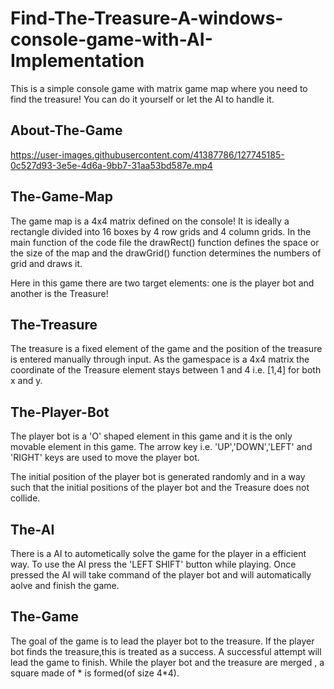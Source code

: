 

# Find-The-Treasure-A-windows-console-game-with-AI-Implementation
This is a simple console game with matrix game map where you need to find the treasure! You can do it yourself or let the AI to handle it.

## About-The-Game

   https://user-images.githubusercontent.com/41387786/127745185-0c527d93-3e5e-4d6a-9bb7-31aa53bd587e.mp4

## The-Game-Map

The game map is a 4x4 matrix defined on the console! It is ideally a rectangle divided into 16 boxes by 4 row grids and 4 column grids. In the main function of the code file the drawRect() function defines the space or the size of the map and the drawGrid() function determines the numbers of grid and draws it.

Here in this game there are two target elements: one is the player bot and another is the Treasure!

## The-Treasure

The treasure is a fixed element of the game and the position of the treasure is entered manually through input. As the gamespace is a 4x4 matrix the coordinate of the Treasure element stays between 1 and 4 i.e. [1,4] for both x and y.

## The-Player-Bot

The player bot is a 'O' shaped element in this game and it is the only movable element in this game. The arrow key i.e. 'UP','DOWN','LEFT' and 'RIGHT' keys are used to move the player bot.

The initial position of the player bot is generated randomly and in a way such that the initial positions of the player bot and the Treasure does not collide.

## The-AI

There is a AI to autometically solve the game for the player in a efficient way. To use the AI press the 'LEFT SHIFT' button while playing. Once pressed the AI will take command of the player bot and will automatically aolve and finish the game.

## The-Game

The goal of the game is to lead the player bot to the treasure. If the player bot finds the treasure,this is treated as a success. A successful attempt will lead the game to finish. While the player bot and the treasure are merged , a square made of * is formed(of size 4*4).


